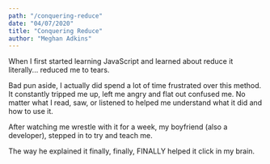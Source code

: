 ```yaml
---
path: "/conquering-reduce"
date: "04/07/2020"
title: "Conquering Reduce"
author: "Meghan Adkins"
---
```


When I first started learning JavaScript and learned about reduce it literally... reduced me to tears.

Bad pun aside, I actually did spend a lot of time frustrated over this method. It constantly tripped me up, left me angry and flat out confused me. No matter what I read, saw, or listened to helped me understand what it did and how to use it.

After watching me wrestle with it for a week, my boyfriend (also a developer), stepped in to try and teach me.

The way he explained it finally, finally, FINALLY helped it click in my brain.
